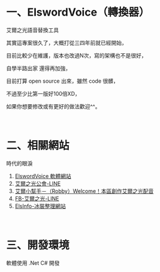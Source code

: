 # 一、ElswordVoice（轉換器）
艾爾之光語音替換工具

其實這專案很久了，大概打從三四年前就已經開始，  

目前比較少在維護，版本也改過N次，寫的架構也不是很好，  

自學半路出家 還得再加強， 

目前打算 open source 出來，雖然 code 很髒，

不過至少比第一版好100倍XD，  

如果你想要修改或有更好的做法歡迎^^。



　　
 　　
# 二、相關網站
時代的眼淚
1. [ElswordVoice 軟體網站](http://elsinfo.clouds.twgogo.org/download.html)
2. [艾爾之光公會-LINE](http://elsline.web.fc2.com/)
3. [艾爾小幫手－（Robby）Welcome！本區創作艾爾之光配音](http://ta7382.pixnet.net/blog)
4. [FB-艾爾之光-LINE](https://www.facebook.com/LINEC8763/) 
5. [ElsInfo-冰裝整理網站](http://elsinfo.clouds.twgogo.org/)



　　
 　　
# 三、開發環境
軟體使用 .Net C# 開發

